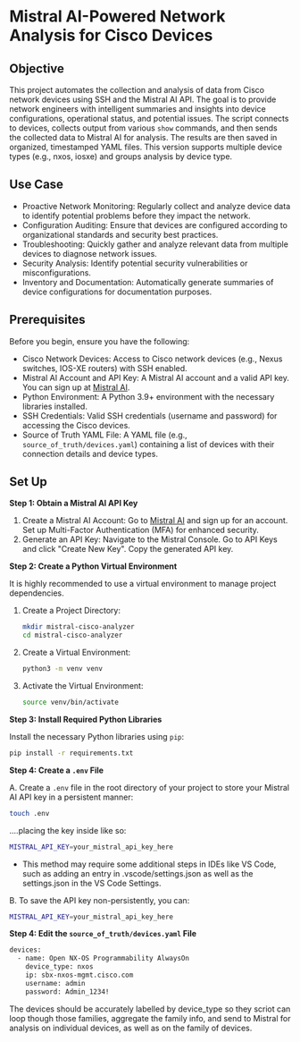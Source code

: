 # **Mistral AI-Powered Network Analysis for Cisco Devices**

## **Objective**

This project automates the collection and analysis of data from Cisco network devices using SSH and the Mistral AI API. The goal is to provide network engineers with intelligent summaries and insights into device configurations, operational status, and potential issues. The script connects to devices, collects output from various `show` commands, and then sends the collected data to Mistral AI for analysis. The results are then saved in organized, timestamped YAML files. This version supports multiple device types (e.g., nxos, iosxe) and groups analysis by device type.

## **Use Case**

*   Proactive Network Monitoring: Regularly collect and analyze device data to identify potential problems before they impact the network.
*   Configuration Auditing: Ensure that devices are configured according to organizational standards and security best practices.
*   Troubleshooting: Quickly gather and analyze relevant data from multiple devices to diagnose network issues.
*   Security Analysis: Identify potential security vulnerabilities or misconfigurations.
*   Inventory and Documentation: Automatically generate summaries of device configurations for documentation purposes.

## **Prerequisites**

Before you begin, ensure you have the following:

*   Cisco Network Devices: Access to Cisco network devices (e.g., Nexus switches, IOS-XE routers) with SSH enabled.
*   Mistral AI Account and API Key: A Mistral AI account and a valid API key. You can sign up at [Mistral AI](https://mistral.ai/).
*   Python Environment: A Python 3.9+ environment with the necessary libraries installed.
*   SSH Credentials: Valid SSH credentials (username and password) for accessing the Cisco devices.
*   Source of Truth YAML File: A YAML file (e.g., `source_of_truth/devices.yaml`) containing a list of devices with their connection details and device types.

## **Set Up**

**Step 1: Obtain a Mistral AI API Key**

1.  Create a Mistral AI Account: Go to [Mistral AI](https://mistral.ai/) and sign up for an account. Set up Multi-Factor Authentication (MFA) for enhanced security.
2.  Generate an API Key: Navigate to the Mistral Console. Go to API Keys and click "Create New Key". Copy the generated API key.

**Step 2: Create a Python Virtual Environment**

It is highly recommended to use a virtual environment to manage project dependencies.

1.  Create a Project Directory:

    ```bash
    mkdir mistral-cisco-analyzer
    cd mistral-cisco-analyzer
    ```

2.  Create a Virtual Environment:

    ```bash
    python3 -m venv venv
    ```

3.  Activate the Virtual Environment:

    ```bash
    source venv/bin/activate
    ```

**Step 3: Install Required Python Libraries**

Install the necessary Python libraries using `pip`:

```bash
pip install -r requirements.txt
```



**Step 4: Create a `.env` File**

A. Create a `.env` file in the root directory of your project to store your Mistral AI API key in a persistent manner:

```bash
touch .env
```

....placing the key inside like so:

```bash
MISTRAL_API_KEY=your_mistral_api_key_here
````

* This method may require some additional steps in IDEs like VS Code, such as adding an entry in .vscode/settings.json as well as the settings.json in the VS Code Settings.


B. To save the API key non-persistently, you can:

```bash
MISTRAL_API_KEY=your_mistral_api_key_here
```

**Step 4: Edit the `source_of_truth/devices.yaml` File**

```bash
devices:
  - name: Open NX-OS Programmability AlwaysOn
    device_type: nxos
    ip: sbx-nxos-mgmt.cisco.com
    username: admin
    password: Admin_1234!
```

The devices should be accurately labelled by device_type so they scriot can loop though those families, aggregate the family info, and send to Mistral for analysis on individual devices, as well as on the family of devices.



